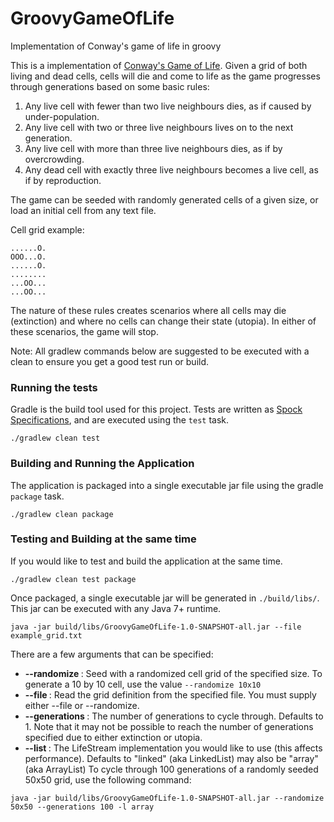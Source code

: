# GroovyGameOfLife
Implementation of Conway's game of life in groovy

This is a implementation of [Conway's Game of Life](https://en.wikipedia.org/wiki/Conway's_Game_of_Life).
Given a grid of both living and dead cells, cells will die and come to life as the game progresses through generations
based on some basic rules:

1. Any live cell with fewer than two live neighbours dies, as if caused by under-population.
2. Any live cell with two or three live neighbours lives on to the next generation.
3. Any live cell with more than three live neighbours dies, as if by overcrowding.
4. Any dead cell with exactly three live neighbours becomes a live cell, as if by reproduction.

The game can be seeded with randomly generated cells of a given size, or load an initial cell from any text file.

Cell grid example:

```
......O.
OOO...O.
......O.
........
...OO...
...OO...
```


The nature of these rules creates scenarios where all cells may die (extinction) and where no cells can change their
state (utopia).  In either of these scenarios, the game will stop.

Note: All gradlew commands below are suggested to be executed with a clean to ensure you get a good test run or build.


### Running the tests

Gradle is the build tool used for this project.  Tests are written as [Spock Specifications](http://spockframework.org),
and are executed using the `test` task.

```
./gradlew clean test
```


### Building and Running the Application

The application is packaged into a single executable jar file using the gradle `package` task.

```
./gradlew clean package
```

### Testing and Building at the same time

If you would like to test and build the application at the same time.

```
./gradlew clean test package
```

Once packaged, a single executable jar will be generated in `./build/libs/`.  This jar can be executed with any Java 7+ runtime.

```
java -jar build/libs/GroovyGameOfLife-1.0-SNAPSHOT-all.jar --file example_grid.txt
```

There are a few arguments that can be specified:

* **--randomize <size>** : Seed with a randomized cell grid of the specified size.  To generate a 10 by 10 cell, use the value `--randomize 10x10`
* **--file <filename>** : Read the grid definition from the specified file.  You must supply either --file or --randomize.
* **--generations <num>** : The number of generations to cycle through.  Defaults to 1.  Note that it may not be possible to reach the number of generations specified due to either extinction or utopia.
* **--list <string>** : The LifeStream implementation you would like to use (this affects performance). Defaults to "linked" (aka LinkedList) may also be "array" (aka ArrayList)
To cycle through 100 generations of a randomly seeded 50x50 grid, use the following command:

```
java -jar build/libs/GroovyGameOfLife-1.0-SNAPSHOT-all.jar --randomize 50x50 --generations 100 -l array
```

